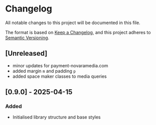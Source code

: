 # Changelog

All notable changes to this project will be documented in this file.

The format is based on [Keep a Changelog](https://keepachangelog.com/en/1.0.0/),
and this project adheres to [Semantic Versioning](https://semver.org/spec/v2.0.0.html).

## [Unreleased]
- minor updates for payment-novaramedia.com
- added margin `m` and padding `p`
- added space maker classes to media queries

## [0.9.0] - 2025-04-15
### Added
- Initialised library structure and base styles
